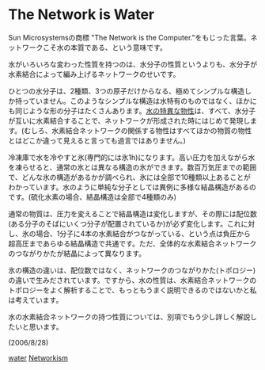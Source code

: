 # The Network is Water

[](https://youtu.be/FtxLih3KeTA)



Sun Microsystemsの商標 "The Network is the Computer."をもじった言葉。ネットワークこそ水の本質である、という意味です。

水がいろいろな変わった性質を持つのは、水分子の性質というよりも、水分子が水素結合によって編み上げるネットワークのせいです。

ひとつの水分子は、2種類、3つの原子だけからなる、極めてシンプルな構造しか持っていません。このようなシンプルな構造は水特有のものではなく、ほかにも同じような形の分子はたくさんあります。[水の特異な物性](水の特異な物性.md)は、すべて、水分子が互いに水素結合することで、ネットワークが形成された時にはじめて発現します。(むしろ、水素結合ネットワークの関係する物性はすべてほかの物質の物性とはどこか違って見えると言っても過言ではありません。)

冷凍庫で水を冷やすと氷(専門的には氷1h)になります。高い圧力を加えながら水を凍らせると、通常の氷とは異なる構造の氷ができます。数百万気圧までの範囲で、どんな氷の構造があるかが調べられ、氷には全部で10種類以上あることがわかっています。水のように単純な分子としては異例に多様な結晶構造があるのです。(硫化水素の場合、結晶構造は全部で4種類のみ)

通常の物質は、圧力を変えることで結晶構造は変化しますが、その際には配位数(ある分子のそばにいくつ分子が配置されているか)が必ず変化します。これに対し、氷の場合、1分子に4本の水素結合がつながっている、という点は負圧から超高圧まであらゆる結晶構造で共通です。ただ、全体的な水素結合ネットワークのつながりかたが結晶によって異なります。

氷の構造の違いは、配位数ではなく、ネットワークのつながりかた(トポロジー)の違いで生みだされています。ですから、水の性質は、水素結合ネットワークのトポロジーをよく解析することで、もっともうまく説明できるのではないかと私は考えています。

水の水素結合ネットワークの持つ性質については、別項でもう少し詳しく解説したいと思います。

(2006/8/28)

[water](water.md) [Networkism](Networkism.md)



